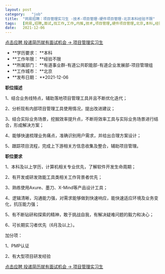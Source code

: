 ```yaml
---
layout:	post
category:	"job"
title:	"网易招聘：项目管理实习生 -技术-项目管理-硬件项目管理-北京本科经验不限"
tags:	[网易,招聘,面试,找工作,工作,内推,技术,项目管理,硬件项目管理,北京,本科,经验不限]
date:	2021-12-06
---
```


[点击应聘 投递简历就有面试机会 ->  项目管理实习生 ](http://mobile.bole.netease.com/bole/boleDetail?id=34852&employeeId=346f03c3cda5f04c&key=all)



- **学历要求： **本科
- **工作年限： **经验不限
- **所属部门： **有道事业群-有道公共职能部-有道企业发展部-项目管理组
- **工作城市： **北京
- **发布日期： **2021-12-06



**职位描述**

1、结合业务线特点，辅助落地项目管理工具并且不断优化迭代；

2、分析现有内部项目管理工具使用情况，提出改进建议；

3、结合实际业务场景，挖掘效率提升点，不断将效率工具与实际业务场景进行结合，形成解决方案；

4、能够快速梳理业务痛点，准确识别用户需求，并给出合理方案设计；

5、跟踪项目流程，完成上下游相关方信息收集及整合，辅助项目管理。



**职位要求**

1、本科及以上学历，计算机相关专业优先，了解软件开发生命周期；

2、有开发或研发效能工具类相关工作背景者优先；

3、熟练使用Axure、墨刀、X-Mind等产品设计工具；

4、逻辑清晰，沟通能力强，对需求能够做到快速响应，能快速适应环境及业务变化，抗压能力强；

5、有不断钻研和探索的精神，敢于挑战自我，有解决疑难问题的毅力和决心；

6、可长期实习者优先（6月及以上）。



加分项： 

1、PMP认证

2、有大型项目研发经验



[点击应聘 投递简历就有面试机会 ->  项目管理实习生 ](http://mobile.bole.netease.com/bole/boleDetail?id=34852&employeeId=346f03c3cda5f04c&key=all)
